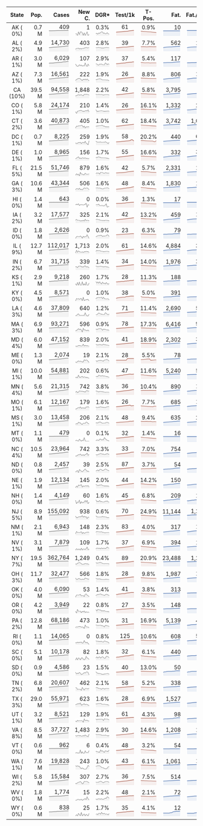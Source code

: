
<!-- Building Table Time:  2020-05-26T02:15:05.713991 -->


| State | Pop. | Cases | New C. | DGR* | Test/1k | T-Pos. | Fat. | Fat./1M  | CFR* |  GF* | GF-14day | Dbl.Days | CDD |  
| :---: | ---: | ---: | ---: | :---: | :---: | :---: | ---: | ---:  | :---: |  :---: | :---: | :---: | ---: |  
| AK ( 0%)  | 0.7 M  | 409 <br><img src="/assets/images/covid/sparklines/AK_img_positive_20200526_1590473705.png"> | 1 <br><img src="/assets/images/covid/sparklines/AK_img_positiveIncrease_20200526_1590473705.png"> | 0.3% <br><img src="/assets/images/covid/sparklines/AK_img_dgr_4_20200526_1590473706.png"> | 61 <br><img src="/assets/images/covid/sparklines/AK_img_total_test_per_1k_20200526_1590473706.png"> | 0.9% <br><img src="/assets/images/covid/sparklines/AK_img_test_positivity_20200526_1590473706.png"> | 10 <br><img src="/assets/images/covid/sparklines/AK_img_death_20200526_1590473706.png"> | 14 <br><img src="/assets/images/covid/sparklines/AK_img_death_20200526_1590473706.png">  | 2.5% <br><img src="/assets/images/covid/sparklines/AK_img_cfr_4_20200526_1590473707.png"> |  0.7 <br><img src="/assets/images/covid/sparklines/AK_img_gfac_4_20200526_1590473706.png"> | 13.1 <br><img src="/assets/images/covid/sparklines/AK_img_gfac_14sum_20200526_1590473707.png"> | 211 <br><img src="/assets/images/covid/sparklines/AK_img_doubling_days_20200526_1590473707.png"> | 24   |  
| AL ( 2%)  | 4.9 M  | 14,730 <br><img src="/assets/images/covid/sparklines/AL_img_positive_20200526_1590473708.png"> | 403 <br><img src="/assets/images/covid/sparklines/AL_img_positiveIncrease_20200526_1590473708.png"> | 2.8% <br><img src="/assets/images/covid/sparklines/AL_img_dgr_4_20200526_1590473708.png"> | 39 <br><img src="/assets/images/covid/sparklines/AL_img_total_test_per_1k_20200526_1590473708.png"> | 7.7% <br><img src="/assets/images/covid/sparklines/AL_img_test_positivity_20200526_1590473708.png"> | 562 <br><img src="/assets/images/covid/sparklines/AL_img_death_20200526_1590473708.png"> | 115 <br><img src="/assets/images/covid/sparklines/AL_img_death_20200526_1590473708.png">  | 3.9% <br><img src="/assets/images/covid/sparklines/AL_img_cfr_4_20200526_1590473710.png"> |  1.0 <br><img src="/assets/images/covid/sparklines/AL_img_gfac_4_20200526_1590473709.png"> | 14.7 <br><img src="/assets/images/covid/sparklines/AL_img_gfac_14sum_20200526_1590473709.png"> | 24 <br><img src="/assets/images/covid/sparklines/AL_img_doubling_days_20200526_1590473709.png"> | 0   |  
| AR ( 1%)  | 3.0 M  | 6,029 <br><img src="/assets/images/covid/sparklines/AR_img_positive_20200526_1590473710.png"> | 107 <br><img src="/assets/images/covid/sparklines/AR_img_positiveIncrease_20200526_1590473710.png"> | 2.9% <br><img src="/assets/images/covid/sparklines/AR_img_dgr_4_20200526_1590473711.png"> | 37 <br><img src="/assets/images/covid/sparklines/AR_img_total_test_per_1k_20200526_1590473711.png"> | 5.4% <br><img src="/assets/images/covid/sparklines/AR_img_test_positivity_20200526_1590473711.png"> | 117 <br><img src="/assets/images/covid/sparklines/AR_img_death_20200526_1590473711.png"> | 39 <br><img src="/assets/images/covid/sparklines/AR_img_death_20200526_1590473711.png">  | 2.0% <br><img src="/assets/images/covid/sparklines/AR_img_cfr_4_20200526_1590473712.png"> |  0.7 <br><img src="/assets/images/covid/sparklines/AR_img_gfac_4_20200526_1590473712.png"> | 17.0 <br><img src="/assets/images/covid/sparklines/AR_img_gfac_14sum_20200526_1590473712.png"> | 24 <br><img src="/assets/images/covid/sparklines/AR_img_doubling_days_20200526_1590473712.png"> | 1   |  
| AZ ( 1%)  | 7.3 M  | 16,561 <br><img src="/assets/images/covid/sparklines/AZ_img_positive_20200526_1590473713.png"> | 222 <br><img src="/assets/images/covid/sparklines/AZ_img_positiveIncrease_20200526_1590473713.png"> | 1.9% <br><img src="/assets/images/covid/sparklines/AZ_img_dgr_4_20200526_1590473713.png"> | 26 <br><img src="/assets/images/covid/sparklines/AZ_img_total_test_per_1k_20200526_1590473713.png"> | 8.8% <br><img src="/assets/images/covid/sparklines/AZ_img_test_positivity_20200526_1590473713.png"> | 806 <br><img src="/assets/images/covid/sparklines/AZ_img_death_20200526_1590473713.png"> | 111 <br><img src="/assets/images/covid/sparklines/AZ_img_death_20200526_1590473713.png">  | 4.9% <br><img src="/assets/images/covid/sparklines/AZ_img_cfr_4_20200526_1590473714.png"> |  0.9 <br><img src="/assets/images/covid/sparklines/AZ_img_gfac_4_20200526_1590473714.png"> | 14.9 <br><img src="/assets/images/covid/sparklines/AZ_img_gfac_14sum_20200526_1590473714.png"> | 37 <br><img src="/assets/images/covid/sparklines/AZ_img_doubling_days_20200526_1590473714.png"> | 2   |  
| CA (10%)  | 39.5 M  | 94,558 <br><img src="/assets/images/covid/sparklines/CA_img_positive_20200526_1590473715.png"> | 1,848 <br><img src="/assets/images/covid/sparklines/CA_img_positiveIncrease_20200526_1590473715.png"> | 2.2% <br><img src="/assets/images/covid/sparklines/CA_img_dgr_4_20200526_1590473715.png"> | 42 <br><img src="/assets/images/covid/sparklines/CA_img_total_test_per_1k_20200526_1590473715.png"> | 5.8% <br><img src="/assets/images/covid/sparklines/CA_img_test_positivity_20200526_1590473715.png"> | 3,795 <br><img src="/assets/images/covid/sparklines/CA_img_death_20200526_1590473715.png"> | 96 <br><img src="/assets/images/covid/sparklines/CA_img_death_20200526_1590473715.png">  | 4.1% <br><img src="/assets/images/covid/sparklines/CA_img_cfr_4_20200526_1590473716.png"> |  1.0 <br><img src="/assets/images/covid/sparklines/CA_img_gfac_4_20200526_1590473716.png"> | 14.5 <br><img src="/assets/images/covid/sparklines/CA_img_gfac_14sum_20200526_1590473716.png"> | 31 <br><img src="/assets/images/covid/sparklines/CA_img_doubling_days_20200526_1590473716.png"> | 3   |  
| CO ( 1%)  | 5.8 M  | 24,174 <br><img src="/assets/images/covid/sparklines/CO_img_positive_20200526_1590473717.png"> | 210 <br><img src="/assets/images/covid/sparklines/CO_img_positiveIncrease_20200526_1590473717.png"> | 1.4% <br><img src="/assets/images/covid/sparklines/CO_img_dgr_4_20200526_1590473717.png"> | 26 <br><img src="/assets/images/covid/sparklines/CO_img_total_test_per_1k_20200526_1590473717.png"> | 16.1% <br><img src="/assets/images/covid/sparklines/CO_img_test_positivity_20200526_1590473717.png"> | 1,332 <br><img src="/assets/images/covid/sparklines/CO_img_death_20200526_1590473717.png"> | 231 <br><img src="/assets/images/covid/sparklines/CO_img_death_20200526_1590473717.png">  | 5.6% <br><img src="/assets/images/covid/sparklines/CO_img_cfr_4_20200526_1590473718.png"> |  0.9 <br><img src="/assets/images/covid/sparklines/CO_img_gfac_4_20200526_1590473718.png"> | 9.7 <br><img src="/assets/images/covid/sparklines/CO_img_gfac_14sum_20200526_1590473718.png"> | 51 <br><img src="/assets/images/covid/sparklines/CO_img_doubling_days_20200526_1590473718.png"> | 1   |  
| CT ( 2%)  | 3.6 M  | 40,873 <br><img src="/assets/images/covid/sparklines/CT_img_positive_20200526_1590473718.png"> | 405 <br><img src="/assets/images/covid/sparklines/CT_img_positiveIncrease_20200526_1590473719.png"> | 1.0% <br><img src="/assets/images/covid/sparklines/CT_img_dgr_4_20200526_1590473719.png"> | 62 <br><img src="/assets/images/covid/sparklines/CT_img_total_test_per_1k_20200526_1590473719.png"> | 18.4% <br><img src="/assets/images/covid/sparklines/CT_img_test_positivity_20200526_1590473719.png"> | 3,742 <br><img src="/assets/images/covid/sparklines/CT_img_death_20200526_1590473719.png"> | 1,050 <br><img src="/assets/images/covid/sparklines/CT_img_death_20200526_1590473719.png">  | 9.1% <br><img src="/assets/images/covid/sparklines/CT_img_cfr_4_20200526_1590473720.png"> |  1.1 <br><img src="/assets/images/covid/sparklines/CT_img_gfac_4_20200526_1590473720.png"> | 16.3 <br><img src="/assets/images/covid/sparklines/CT_img_gfac_14sum_20200526_1590473720.png"> | 67 <br><img src="/assets/images/covid/sparklines/CT_img_doubling_days_20200526_1590473720.png"> | 1   |  
| DC ( 1%)  | 0.7 M  | 8,225 <br><img src="/assets/images/covid/sparklines/DC_img_positive_20200526_1590473721.png"> | 259 <br><img src="/assets/images/covid/sparklines/DC_img_positiveIncrease_20200526_1590473721.png"> | 1.9% <br><img src="/assets/images/covid/sparklines/DC_img_dgr_4_20200526_1590473721.png"> | 58 <br><img src="/assets/images/covid/sparklines/DC_img_total_test_per_1k_20200526_1590473721.png"> | 20.2% <br><img src="/assets/images/covid/sparklines/DC_img_test_positivity_20200526_1590473721.png"> | 440 <br><img src="/assets/images/covid/sparklines/DC_img_death_20200526_1590473721.png"> | 623 <br><img src="/assets/images/covid/sparklines/DC_img_death_20200526_1590473721.png">  | 5.3% <br><img src="/assets/images/covid/sparklines/DC_img_cfr_4_20200526_1590473723.png"> |  0.5 <br><img src="/assets/images/covid/sparklines/DC_img_gfac_4_20200526_1590473722.png"> | 13.8 <br><img src="/assets/images/covid/sparklines/DC_img_gfac_14sum_20200526_1590473722.png"> | 37 <br><img src="/assets/images/covid/sparklines/DC_img_doubling_days_20200526_1590473722.png"> | 0   |  
| DE ( 1%)  | 1.0 M  | 8,965 <br><img src="/assets/images/covid/sparklines/DE_img_positive_20200526_1590473723.png"> | 156 <br><img src="/assets/images/covid/sparklines/DE_img_positiveIncrease_20200526_1590473723.png"> | 1.7% <br><img src="/assets/images/covid/sparklines/DE_img_dgr_4_20200526_1590473723.png"> | 55 <br><img src="/assets/images/covid/sparklines/DE_img_total_test_per_1k_20200526_1590473723.png"> | 16.6% <br><img src="/assets/images/covid/sparklines/DE_img_test_positivity_20200526_1590473723.png"> | 332 <br><img src="/assets/images/covid/sparklines/DE_img_death_20200526_1590473724.png"> | 341 <br><img src="/assets/images/covid/sparklines/DE_img_death_20200526_1590473724.png">  | 3.7% <br><img src="/assets/images/covid/sparklines/DE_img_cfr_4_20200526_1590473725.png"> |  1.1 <br><img src="/assets/images/covid/sparklines/DE_img_gfac_4_20200526_1590473724.png"> | 14.8 <br><img src="/assets/images/covid/sparklines/DE_img_gfac_14sum_20200526_1590473724.png"> | 40 <br><img src="/assets/images/covid/sparklines/DE_img_doubling_days_20200526_1590473724.png"> | 0   |  
| FL ( 5%)  | 21.5 M  | 51,746 <br><img src="/assets/images/covid/sparklines/FL_img_positive_20200526_1590473725.png"> | 879 <br><img src="/assets/images/covid/sparklines/FL_img_positiveIncrease_20200526_1590473725.png"> | 1.6% <br><img src="/assets/images/covid/sparklines/FL_img_dgr_4_20200526_1590473725.png"> | 42 <br><img src="/assets/images/covid/sparklines/FL_img_total_test_per_1k_20200526_1590473725.png"> | 5.7% <br><img src="/assets/images/covid/sparklines/FL_img_test_positivity_20200526_1590473725.png"> | 2,331 <br><img src="/assets/images/covid/sparklines/FL_img_death_20200526_1590473726.png"> | 109 <br><img src="/assets/images/covid/sparklines/FL_img_death_20200526_1590473726.png">  | 4.5% <br><img src="/assets/images/covid/sparklines/FL_img_cfr_4_20200526_1590473727.png"> |  1.1 <br><img src="/assets/images/covid/sparklines/FL_img_gfac_4_20200526_1590473726.png"> | 14.5 <br><img src="/assets/images/covid/sparklines/FL_img_gfac_14sum_20200526_1590473726.png"> | 43 <br><img src="/assets/images/covid/sparklines/FL_img_doubling_days_20200526_1590473726.png"> | 0   |  
| GA ( 3%)  | 10.6 M  | 43,344 <br><img src="/assets/images/covid/sparklines/GA_img_positive_20200526_1590473727.png"> | 506 <br><img src="/assets/images/covid/sparklines/GA_img_positiveIncrease_20200526_1590473727.png"> | 1.6% <br><img src="/assets/images/covid/sparklines/GA_img_dgr_4_20200526_1590473727.png"> | 48 <br><img src="/assets/images/covid/sparklines/GA_img_total_test_per_1k_20200526_1590473727.png"> | 8.4% <br><img src="/assets/images/covid/sparklines/GA_img_test_positivity_20200526_1590473727.png"> | 1,830 <br><img src="/assets/images/covid/sparklines/GA_img_death_20200526_1590473728.png"> | 172 <br><img src="/assets/images/covid/sparklines/GA_img_death_20200526_1590473728.png">  | 4.3% <br><img src="/assets/images/covid/sparklines/GA_img_cfr_4_20200526_1590473729.png"> |  0.9 <br><img src="/assets/images/covid/sparklines/GA_img_gfac_4_20200526_1590473728.png"> | 15.1 <br><img src="/assets/images/covid/sparklines/GA_img_gfac_14sum_20200526_1590473728.png"> | 43 <br><img src="/assets/images/covid/sparklines/GA_img_doubling_days_20200526_1590473729.png"> | 2   |  
| HI ( 0%)  | 1.4 M  | 643 <br><img src="/assets/images/covid/sparklines/HI_img_positive_20200526_1590473729.png"> | 0 <br><img src="/assets/images/covid/sparklines/HI_img_positiveIncrease_20200526_1590473729.png"> | 0.0% <br><img src="/assets/images/covid/sparklines/HI_img_dgr_4_20200526_1590473729.png"> | 36 <br><img src="/assets/images/covid/sparklines/HI_img_total_test_per_1k_20200526_1590473730.png"> | 1.3% <br><img src="/assets/images/covid/sparklines/HI_img_test_positivity_20200526_1590473730.png"> | 17 <br><img src="/assets/images/covid/sparklines/HI_img_death_20200526_1590473730.png"> | 12 <br><img src="/assets/images/covid/sparklines/HI_img_death_20200526_1590473730.png">  | 2.6% <br><img src="/assets/images/covid/sparklines/HI_img_cfr_4_20200526_1590473731.png"> |  0.1 <br><img src="/assets/images/covid/sparklines/HI_img_gfac_4_20200526_1590473730.png"> | 10.7 <br><img src="/assets/images/covid/sparklines/HI_img_gfac_14sum_20200526_1590473731.png"> | 13,588 <br><img src="/assets/images/covid/sparklines/HI_img_doubling_days_20200526_1590473731.png"> | 32   |  
| IA ( 2%)  | 3.2 M  | 17,577 <br><img src="/assets/images/covid/sparklines/IA_img_positive_20200526_1590473731.png"> | 325 <br><img src="/assets/images/covid/sparklines/IA_img_positiveIncrease_20200526_1590473731.png"> | 2.1% <br><img src="/assets/images/covid/sparklines/IA_img_dgr_4_20200526_1590473732.png"> | 42 <br><img src="/assets/images/covid/sparklines/IA_img_total_test_per_1k_20200526_1590473732.png"> | 13.2% <br><img src="/assets/images/covid/sparklines/IA_img_test_positivity_20200526_1590473732.png"> | 459 <br><img src="/assets/images/covid/sparklines/IA_img_death_20200526_1590473732.png"> | 145 <br><img src="/assets/images/covid/sparklines/IA_img_death_20200526_1590473732.png">  | 2.6% <br><img src="/assets/images/covid/sparklines/IA_img_cfr_4_20200526_1590473733.png"> |  1.0 <br><img src="/assets/images/covid/sparklines/IA_img_gfac_4_20200526_1590473732.png"> | 14.8 <br><img src="/assets/images/covid/sparklines/IA_img_gfac_14sum_20200526_1590473733.png"> | 32 <br><img src="/assets/images/covid/sparklines/IA_img_doubling_days_20200526_1590473733.png"> | 2   |  
| ID ( 0%)  | 1.8 M  | 2,626 <br><img src="/assets/images/covid/sparklines/ID_img_positive_20200526_1590473733.png"> | 0 <br><img src="/assets/images/covid/sparklines/ID_img_positiveIncrease_20200526_1590473733.png"> | 0.9% <br><img src="/assets/images/covid/sparklines/ID_img_dgr_4_20200526_1590473734.png"> | 23 <br><img src="/assets/images/covid/sparklines/ID_img_total_test_per_1k_20200526_1590473734.png"> | 6.3% <br><img src="/assets/images/covid/sparklines/ID_img_test_positivity_20200526_1590473734.png"> | 79 <br><img src="/assets/images/covid/sparklines/ID_img_death_20200526_1590473734.png"> | 44 <br><img src="/assets/images/covid/sparklines/ID_img_death_20200526_1590473734.png">  | 3.0% <br><img src="/assets/images/covid/sparklines/ID_img_cfr_4_20200526_1590473735.png"> |  0.6 <br><img src="/assets/images/covid/sparklines/ID_img_gfac_4_20200526_1590473734.png"> | 12.2 <br><img src="/assets/images/covid/sparklines/ID_img_gfac_14sum_20200526_1590473735.png"> | 80 <br><img src="/assets/images/covid/sparklines/ID_img_doubling_days_20200526_1590473735.png"> | 2   |  
| IL ( 9%)  | 12.7 M  | 112,017 <br><img src="/assets/images/covid/sparklines/IL_img_positive_20200526_1590473735.png"> | 1,713 <br><img src="/assets/images/covid/sparklines/IL_img_positiveIncrease_20200526_1590473735.png"> | 2.0% <br><img src="/assets/images/covid/sparklines/IL_img_dgr_4_20200526_1590473736.png"> | 61 <br><img src="/assets/images/covid/sparklines/IL_img_total_test_per_1k_20200526_1590473736.png"> | 14.6% <br><img src="/assets/images/covid/sparklines/IL_img_test_positivity_20200526_1590473736.png"> | 4,884 <br><img src="/assets/images/covid/sparklines/IL_img_death_20200526_1590473736.png"> | 385 <br><img src="/assets/images/covid/sparklines/IL_img_death_20200526_1590473736.png">  | 4.4% <br><img src="/assets/images/covid/sparklines/IL_img_cfr_4_20200526_1590473737.png"> |  0.9 <br><img src="/assets/images/covid/sparklines/IL_img_gfac_4_20200526_1590473736.png"> | 16.2 <br><img src="/assets/images/covid/sparklines/IL_img_gfac_14sum_20200526_1590473737.png"> | 34 <br><img src="/assets/images/covid/sparklines/IL_img_doubling_days_20200526_1590473737.png"> | 1   |  
| IN ( 2%)  | 6.7 M  | 31,715 <br><img src="/assets/images/covid/sparklines/IN_img_positive_20200526_1590473737.png"> | 339 <br><img src="/assets/images/covid/sparklines/IN_img_positiveIncrease_20200526_1590473738.png"> | 1.4% <br><img src="/assets/images/covid/sparklines/IN_img_dgr_4_20200526_1590473738.png"> | 34 <br><img src="/assets/images/covid/sparklines/IN_img_total_test_per_1k_20200526_1590473738.png"> | 14.0% <br><img src="/assets/images/covid/sparklines/IN_img_test_positivity_20200526_1590473738.png"> | 1,976 <br><img src="/assets/images/covid/sparklines/IN_img_death_20200526_1590473738.png"> | 294 <br><img src="/assets/images/covid/sparklines/IN_img_death_20200526_1590473738.png">  | 6.3% <br><img src="/assets/images/covid/sparklines/IN_img_cfr_4_20200526_1590473739.png"> |  0.9 <br><img src="/assets/images/covid/sparklines/IN_img_gfac_4_20200526_1590473738.png"> | 14.2 <br><img src="/assets/images/covid/sparklines/IN_img_gfac_14sum_20200526_1590473739.png"> | 48 <br><img src="/assets/images/covid/sparklines/IN_img_doubling_days_20200526_1590473739.png"> | 2   |  
| KS ( 1%)  | 2.9 M  | 9,218 <br><img src="/assets/images/covid/sparklines/KS_img_positive_20200526_1590473739.png"> | 260 <br><img src="/assets/images/covid/sparklines/KS_img_positiveIncrease_20200526_1590473740.png"> | 1.7% <br><img src="/assets/images/covid/sparklines/KS_img_dgr_4_20200526_1590473740.png"> | 28 <br><img src="/assets/images/covid/sparklines/KS_img_total_test_per_1k_20200526_1590473740.png"> | 11.3% <br><img src="/assets/images/covid/sparklines/KS_img_test_positivity_20200526_1590473740.png"> | 188 <br><img src="/assets/images/covid/sparklines/KS_img_death_20200526_1590473740.png"> | 65 <br><img src="/assets/images/covid/sparklines/KS_img_death_20200526_1590473740.png">  | 2.1% <br><img src="/assets/images/covid/sparklines/KS_img_cfr_4_20200526_1590473741.png"> |  0.0 <br><img src="/assets/images/covid/sparklines/KS_img_gfac_4_20200526_1590473740.png"> | 1.9 <br><img src="/assets/images/covid/sparklines/KS_img_gfac_14sum_20200526_1590473741.png"> | 40 <br><img src="/assets/images/covid/sparklines/KS_img_doubling_days_20200526_1590473741.png"> | 0   |  
| KY ( 0%)  | 4.5 M  | 8,571 <br><img src="/assets/images/covid/sparklines/KY_img_positive_20200526_1590473742.png"> | 0 <br><img src="/assets/images/covid/sparklines/KY_img_positiveIncrease_20200526_1590473742.png"> | 1.0% <br><img src="/assets/images/covid/sparklines/KY_img_dgr_4_20200526_1590473742.png"> | 38 <br><img src="/assets/images/covid/sparklines/KY_img_total_test_per_1k_20200526_1590473742.png"> | 5.0% <br><img src="/assets/images/covid/sparklines/KY_img_test_positivity_20200526_1590473742.png"> | 391 <br><img src="/assets/images/covid/sparklines/KY_img_death_20200526_1590473742.png"> | 88 <br><img src="/assets/images/covid/sparklines/KY_img_death_20200526_1590473742.png">  | 4.6% <br><img src="/assets/images/covid/sparklines/KY_img_cfr_4_20200526_1590473743.png"> |  0.6 <br><img src="/assets/images/covid/sparklines/KY_img_gfac_4_20200526_1590473743.png"> | 10.9 <br><img src="/assets/images/covid/sparklines/KY_img_gfac_14sum_20200526_1590473743.png"> | 70 <br><img src="/assets/images/covid/sparklines/KY_img_doubling_days_20200526_1590473743.png"> | 1   |  
| LA ( 3%)  | 4.6 M  | 37,809 <br><img src="/assets/images/covid/sparklines/LA_img_positive_20200526_1590473744.png"> | 640 <br><img src="/assets/images/covid/sparklines/LA_img_positiveIncrease_20200526_1590473744.png"> | 1.2% <br><img src="/assets/images/covid/sparklines/LA_img_dgr_4_20200526_1590473744.png"> | 71 <br><img src="/assets/images/covid/sparklines/LA_img_total_test_per_1k_20200526_1590473744.png"> | 11.4% <br><img src="/assets/images/covid/sparklines/LA_img_test_positivity_20200526_1590473744.png"> | 2,690 <br><img src="/assets/images/covid/sparklines/LA_img_death_20200526_1590473744.png"> | 579 <br><img src="/assets/images/covid/sparklines/LA_img_death_20200526_1590473744.png">  | 7.2% <br><img src="/assets/images/covid/sparklines/LA_img_cfr_4_20200526_1590473745.png"> |  2.6 <br><img src="/assets/images/covid/sparklines/LA_img_gfac_4_20200526_1590473745.png"> | 19.1 <br><img src="/assets/images/covid/sparklines/LA_img_gfac_14sum_20200526_1590473745.png"> | 60 <br><img src="/assets/images/covid/sparklines/LA_img_doubling_days_20200526_1590473745.png"> | 0   |  
| MA ( 3%)  | 6.9 M  | 93,271 <br><img src="/assets/images/covid/sparklines/MA_img_positive_20200526_1590473746.png"> | 596 <br><img src="/assets/images/covid/sparklines/MA_img_positiveIncrease_20200526_1590473746.png"> | 0.9% <br><img src="/assets/images/covid/sparklines/MA_img_dgr_4_20200526_1590473746.png"> | 78 <br><img src="/assets/images/covid/sparklines/MA_img_total_test_per_1k_20200526_1590473746.png"> | 17.3% <br><img src="/assets/images/covid/sparklines/MA_img_test_positivity_20200526_1590473746.png"> | 6,416 <br><img src="/assets/images/covid/sparklines/MA_img_death_20200526_1590473746.png"> | 923 <br><img src="/assets/images/covid/sparklines/MA_img_death_20200526_1590473746.png">  | 6.9% <br><img src="/assets/images/covid/sparklines/MA_img_cfr_4_20200526_1590473747.png"> |  0.9 <br><img src="/assets/images/covid/sparklines/MA_img_gfac_4_20200526_1590473747.png"> | 12.5 <br><img src="/assets/images/covid/sparklines/MA_img_gfac_14sum_20200526_1590473747.png"> | 78 <br><img src="/assets/images/covid/sparklines/MA_img_doubling_days_20200526_1590473747.png"> | 1   |  
| MD ( 4%)  | 6.0 M  | 47,152 <br><img src="/assets/images/covid/sparklines/MD_img_positive_20200526_1590473748.png"> | 839 <br><img src="/assets/images/covid/sparklines/MD_img_positiveIncrease_20200526_1590473748.png"> | 2.0% <br><img src="/assets/images/covid/sparklines/MD_img_dgr_4_20200526_1590473748.png"> | 41 <br><img src="/assets/images/covid/sparklines/MD_img_total_test_per_1k_20200526_1590473748.png"> | 18.9% <br><img src="/assets/images/covid/sparklines/MD_img_test_positivity_20200526_1590473748.png"> | 2,302 <br><img src="/assets/images/covid/sparklines/MD_img_death_20200526_1590473749.png"> | 381 <br><img src="/assets/images/covid/sparklines/MD_img_death_20200526_1590473749.png">  | 4.9% <br><img src="/assets/images/covid/sparklines/MD_img_cfr_4_20200526_1590473750.png"> |  1.0 <br><img src="/assets/images/covid/sparklines/MD_img_gfac_4_20200526_1590473749.png"> | 14.8 <br><img src="/assets/images/covid/sparklines/MD_img_gfac_14sum_20200526_1590473749.png"> | 34 <br><img src="/assets/images/covid/sparklines/MD_img_doubling_days_20200526_1590473749.png"> | 0   |  
| ME ( 0%)  | 1.3 M  | 2,074 <br><img src="/assets/images/covid/sparklines/ME_img_positive_20200526_1590473750.png"> | 19 <br><img src="/assets/images/covid/sparklines/ME_img_positiveIncrease_20200526_1590473750.png"> | 2.1% <br><img src="/assets/images/covid/sparklines/ME_img_dgr_4_20200526_1590473751.png"> | 28 <br><img src="/assets/images/covid/sparklines/ME_img_total_test_per_1k_20200526_1590473751.png"> | 5.5% <br><img src="/assets/images/covid/sparklines/ME_img_test_positivity_20200526_1590473751.png"> | 78 <br><img src="/assets/images/covid/sparklines/ME_img_death_20200526_1590473751.png"> | 58 <br><img src="/assets/images/covid/sparklines/ME_img_death_20200526_1590473751.png">  | 3.8% <br><img src="/assets/images/covid/sparklines/ME_img_cfr_4_20200526_1590473752.png"> |  0.7 <br><img src="/assets/images/covid/sparklines/ME_img_gfac_4_20200526_1590473751.png"> | 16.1 <br><img src="/assets/images/covid/sparklines/ME_img_gfac_14sum_20200526_1590473752.png"> | 33 <br><img src="/assets/images/covid/sparklines/ME_img_doubling_days_20200526_1590473752.png"> | 3   |  
| MI ( 1%)  | 10.0 M  | 54,881 <br><img src="/assets/images/covid/sparklines/MI_img_positive_20200526_1590473752.png"> | 202 <br><img src="/assets/images/covid/sparklines/MI_img_positiveIncrease_20200526_1590473753.png"> | 0.6% <br><img src="/assets/images/covid/sparklines/MI_img_dgr_4_20200526_1590473753.png"> | 47 <br><img src="/assets/images/covid/sparklines/MI_img_total_test_per_1k_20200526_1590473753.png"> | 11.6% <br><img src="/assets/images/covid/sparklines/MI_img_test_positivity_20200526_1590473753.png"> | 5,240 <br><img src="/assets/images/covid/sparklines/MI_img_death_20200526_1590473753.png"> | 525 <br><img src="/assets/images/covid/sparklines/MI_img_death_20200526_1590473753.png">  | 9.6% <br><img src="/assets/images/covid/sparklines/MI_img_cfr_4_20200526_1590473754.png"> |  0.8 <br><img src="/assets/images/covid/sparklines/MI_img_gfac_4_20200526_1590473753.png"> | 15.5 <br><img src="/assets/images/covid/sparklines/MI_img_gfac_14sum_20200526_1590473754.png"> | 113 <br><img src="/assets/images/covid/sparklines/MI_img_doubling_days_20200526_1590473754.png"> | 2   |  
| MN ( 4%)  | 5.6 M  | 21,315 <br><img src="/assets/images/covid/sparklines/MN_img_positive_20200526_1590473754.png"> | 742 <br><img src="/assets/images/covid/sparklines/MN_img_positiveIncrease_20200526_1590473755.png"> | 3.8% <br><img src="/assets/images/covid/sparklines/MN_img_dgr_4_20200526_1590473755.png"> | 36 <br><img src="/assets/images/covid/sparklines/MN_img_total_test_per_1k_20200526_1590473755.png"> | 10.4% <br><img src="/assets/images/covid/sparklines/MN_img_test_positivity_20200526_1590473755.png"> | 890 <br><img src="/assets/images/covid/sparklines/MN_img_death_20200526_1590473755.png"> | 158 <br><img src="/assets/images/covid/sparklines/MN_img_death_20200526_1590473755.png">  | 4.3% <br><img src="/assets/images/covid/sparklines/MN_img_cfr_4_20200526_1590473757.png"> |  1.0 <br><img src="/assets/images/covid/sparklines/MN_img_gfac_4_20200526_1590473756.png"> | 14.7 <br><img src="/assets/images/covid/sparklines/MN_img_gfac_14sum_20200526_1590473756.png"> | 18 <br><img src="/assets/images/covid/sparklines/MN_img_doubling_days_20200526_1590473756.png"> | 0   |  
| MO ( 1%)  | 6.1 M  | 12,167 <br><img src="/assets/images/covid/sparklines/MO_img_positive_20200526_1590473757.png"> | 179 <br><img src="/assets/images/covid/sparklines/MO_img_positiveIncrease_20200526_1590473757.png"> | 1.6% <br><img src="/assets/images/covid/sparklines/MO_img_dgr_4_20200526_1590473757.png"> | 26 <br><img src="/assets/images/covid/sparklines/MO_img_total_test_per_1k_20200526_1590473757.png"> | 7.7% <br><img src="/assets/images/covid/sparklines/MO_img_test_positivity_20200526_1590473758.png"> | 685 <br><img src="/assets/images/covid/sparklines/MO_img_death_20200526_1590473758.png"> | 112 <br><img src="/assets/images/covid/sparklines/MO_img_death_20200526_1590473758.png">  | 5.7% <br><img src="/assets/images/covid/sparklines/MO_img_cfr_4_20200526_1590473759.png"> |  1.0 <br><img src="/assets/images/covid/sparklines/MO_img_gfac_4_20200526_1590473758.png"> | 15.5 <br><img src="/assets/images/covid/sparklines/MO_img_gfac_14sum_20200526_1590473758.png"> | 42 <br><img src="/assets/images/covid/sparklines/MO_img_doubling_days_20200526_1590473759.png"> | 1   |  
| MS ( 1%)  | 3.0 M  | 13,458 <br><img src="/assets/images/covid/sparklines/MS_img_positive_20200526_1590473759.png"> | 206 <br><img src="/assets/images/covid/sparklines/MS_img_positiveIncrease_20200526_1590473759.png"> | 2.1% <br><img src="/assets/images/covid/sparklines/MS_img_dgr_4_20200526_1590473760.png"> | 48 <br><img src="/assets/images/covid/sparklines/MS_img_total_test_per_1k_20200526_1590473760.png"> | 9.4% <br><img src="/assets/images/covid/sparklines/MS_img_test_positivity_20200526_1590473760.png"> | 635 <br><img src="/assets/images/covid/sparklines/MS_img_death_20200526_1590473760.png"> | 213 <br><img src="/assets/images/covid/sparklines/MS_img_death_20200526_1590473760.png">  | 4.7% <br><img src="/assets/images/covid/sparklines/MS_img_cfr_4_20200526_1590473761.png"> |  0.9 <br><img src="/assets/images/covid/sparklines/MS_img_gfac_4_20200526_1590473760.png"> | 15.6 <br><img src="/assets/images/covid/sparklines/MS_img_gfac_14sum_20200526_1590473761.png"> | 33 <br><img src="/assets/images/covid/sparklines/MS_img_doubling_days_20200526_1590473761.png"> | 3   |  
| MT ( 0%)  | 1.1 M  | 479 <br><img src="/assets/images/covid/sparklines/MT_img_positive_20200526_1590473761.png"> | 0 <br><img src="/assets/images/covid/sparklines/MT_img_positiveIncrease_20200526_1590473761.png"> | 0.1% <br><img src="/assets/images/covid/sparklines/MT_img_dgr_4_20200526_1590473762.png"> | 32 <br><img src="/assets/images/covid/sparklines/MT_img_total_test_per_1k_20200526_1590473762.png"> | 1.4% <br><img src="/assets/images/covid/sparklines/MT_img_test_positivity_20200526_1590473762.png"> | 16 <br><img src="/assets/images/covid/sparklines/MT_img_death_20200526_1590473762.png"> | 15 <br><img src="/assets/images/covid/sparklines/MT_img_death_20200526_1590473762.png">  | 3.3% <br><img src="/assets/images/covid/sparklines/MT_img_cfr_4_20200526_1590473763.png"> |  1.2 <br><img src="/assets/images/covid/sparklines/MT_img_gfac_4_20200526_1590473762.png"> | 15.3 <br><img src="/assets/images/covid/sparklines/MT_img_gfac_14sum_20200526_1590473763.png"> | 988 <br><img src="/assets/images/covid/sparklines/MT_img_doubling_days_20200526_1590473763.png"> | 5   |  
| NC ( 4%)  | 10.5 M  | 23,964 <br><img src="/assets/images/covid/sparklines/NC_img_positive_20200526_1590473763.png"> | 742 <br><img src="/assets/images/covid/sparklines/NC_img_positiveIncrease_20200526_1590473764.png"> | 3.3% <br><img src="/assets/images/covid/sparklines/NC_img_dgr_4_20200526_1590473764.png"> | 33 <br><img src="/assets/images/covid/sparklines/NC_img_total_test_per_1k_20200526_1590473764.png"> | 7.0% <br><img src="/assets/images/covid/sparklines/NC_img_test_positivity_20200526_1590473764.png"> | 754 <br><img src="/assets/images/covid/sparklines/NC_img_death_20200526_1590473764.png"> | 72 <br><img src="/assets/images/covid/sparklines/NC_img_death_20200526_1590473764.png">  | 3.2% <br><img src="/assets/images/covid/sparklines/NC_img_cfr_4_20200526_1590473765.png"> |  1.2 <br><img src="/assets/images/covid/sparklines/NC_img_gfac_4_20200526_1590473764.png"> | 15.6 <br><img src="/assets/images/covid/sparklines/NC_img_gfac_14sum_20200526_1590473765.png"> | 21 <br><img src="/assets/images/covid/sparklines/NC_img_doubling_days_20200526_1590473765.png"> | 0   |  
| ND ( 0%)  | 0.8 M  | 2,457 <br><img src="/assets/images/covid/sparklines/ND_img_positive_20200526_1590473766.png"> | 39 <br><img src="/assets/images/covid/sparklines/ND_img_positiveIncrease_20200526_1590473766.png"> | 2.5% <br><img src="/assets/images/covid/sparklines/ND_img_dgr_4_20200526_1590473766.png"> | 87 <br><img src="/assets/images/covid/sparklines/ND_img_total_test_per_1k_20200526_1590473766.png"> | 3.7% <br><img src="/assets/images/covid/sparklines/ND_img_test_positivity_20200526_1590473766.png"> | 54 <br><img src="/assets/images/covid/sparklines/ND_img_death_20200526_1590473766.png"> | 71 <br><img src="/assets/images/covid/sparklines/ND_img_death_20200526_1590473766.png">  | 2.2% <br><img src="/assets/images/covid/sparklines/ND_img_cfr_4_20200526_1590473767.png"> |  0.9 <br><img src="/assets/images/covid/sparklines/ND_img_gfac_4_20200526_1590473767.png"> | 14.2 <br><img src="/assets/images/covid/sparklines/ND_img_gfac_14sum_20200526_1590473767.png"> | 28 <br><img src="/assets/images/covid/sparklines/ND_img_doubling_days_20200526_1590473767.png"> | 1   |  
| NE ( 1%)  | 1.9 M  | 12,134 <br><img src="/assets/images/covid/sparklines/NE_img_positive_20200526_1590473768.png"> | 145 <br><img src="/assets/images/covid/sparklines/NE_img_positiveIncrease_20200526_1590473768.png"> | 2.0% <br><img src="/assets/images/covid/sparklines/NE_img_dgr_4_20200526_1590473768.png"> | 44 <br><img src="/assets/images/covid/sparklines/NE_img_total_test_per_1k_20200526_1590473768.png"> | 14.2% <br><img src="/assets/images/covid/sparklines/NE_img_test_positivity_20200526_1590473768.png"> | 150 <br><img src="/assets/images/covid/sparklines/NE_img_death_20200526_1590473769.png"> | 78 <br><img src="/assets/images/covid/sparklines/NE_img_death_20200526_1590473769.png">  | 1.2% <br><img src="/assets/images/covid/sparklines/NE_img_cfr_4_20200526_1590473770.png"> |  0.9 <br><img src="/assets/images/covid/sparklines/NE_img_gfac_4_20200526_1590473769.png"> | 18.0 <br><img src="/assets/images/covid/sparklines/NE_img_gfac_14sum_20200526_1590473769.png"> | 34 <br><img src="/assets/images/covid/sparklines/NE_img_doubling_days_20200526_1590473769.png"> | 1   |  
| NH ( 0%)  | 1.4 M  | 4,149 <br><img src="/assets/images/covid/sparklines/NH_img_positive_20200526_1590473770.png"> | 60 <br><img src="/assets/images/covid/sparklines/NH_img_positiveIncrease_20200526_1590473770.png"> | 1.6% <br><img src="/assets/images/covid/sparklines/NH_img_dgr_4_20200526_1590473770.png"> | 45 <br><img src="/assets/images/covid/sparklines/NH_img_total_test_per_1k_20200526_1590473771.png"> | 6.8% <br><img src="/assets/images/covid/sparklines/NH_img_test_positivity_20200526_1590473771.png"> | 209 <br><img src="/assets/images/covid/sparklines/NH_img_death_20200526_1590473771.png"> | 154 <br><img src="/assets/images/covid/sparklines/NH_img_death_20200526_1590473771.png">  | 5.0% <br><img src="/assets/images/covid/sparklines/NH_img_cfr_4_20200526_1590473772.png"> |  0.9 <br><img src="/assets/images/covid/sparklines/NH_img_gfac_4_20200526_1590473771.png"> | 15.2 <br><img src="/assets/images/covid/sparklines/NH_img_gfac_14sum_20200526_1590473771.png"> | 42 <br><img src="/assets/images/covid/sparklines/NH_img_doubling_days_20200526_1590473772.png"> | 0   |  
| NJ ( 5%)  | 8.9 M  | 155,092 <br><img src="/assets/images/covid/sparklines/NJ_img_positive_20200526_1590473772.png"> | 938 <br><img src="/assets/images/covid/sparklines/NJ_img_positiveIncrease_20200526_1590473772.png"> | 0.6% <br><img src="/assets/images/covid/sparklines/NJ_img_dgr_4_20200526_1590473773.png"> | 70 <br><img src="/assets/images/covid/sparklines/NJ_img_total_test_per_1k_20200526_1590473773.png"> | 24.9% <br><img src="/assets/images/covid/sparklines/NJ_img_test_positivity_20200526_1590473773.png"> | 11,144 <br><img src="/assets/images/covid/sparklines/NJ_img_death_20200526_1590473773.png"> | 1,255 <br><img src="/assets/images/covid/sparklines/NJ_img_death_20200526_1590473773.png">  | 7.2% <br><img src="/assets/images/covid/sparklines/NJ_img_cfr_4_20200526_1590473774.png"> |  1.3 <br><img src="/assets/images/covid/sparklines/NJ_img_gfac_4_20200526_1590473773.png"> | 14.8 <br><img src="/assets/images/covid/sparklines/NJ_img_gfac_14sum_20200526_1590473774.png"> | 112 <br><img src="/assets/images/covid/sparklines/NJ_img_doubling_days_20200526_1590473774.png"> | 1   |  
| NM ( 1%)  | 2.1 M  | 6,943 <br><img src="/assets/images/covid/sparklines/NM_img_positive_20200526_1590473775.png"> | 148 <br><img src="/assets/images/covid/sparklines/NM_img_positiveIncrease_20200526_1590473775.png"> | 2.3% <br><img src="/assets/images/covid/sparklines/NM_img_dgr_4_20200526_1590473775.png"> | 83 <br><img src="/assets/images/covid/sparklines/NM_img_total_test_per_1k_20200526_1590473775.png"> | 4.0% <br><img src="/assets/images/covid/sparklines/NM_img_test_positivity_20200526_1590473775.png"> | 317 <br><img src="/assets/images/covid/sparklines/NM_img_death_20200526_1590473775.png"> | 151 <br><img src="/assets/images/covid/sparklines/NM_img_death_20200526_1590473775.png">  | 4.5% <br><img src="/assets/images/covid/sparklines/NM_img_cfr_4_20200526_1590473777.png"> |  1.0 <br><img src="/assets/images/covid/sparklines/NM_img_gfac_4_20200526_1590473776.png"> | 15.7 <br><img src="/assets/images/covid/sparklines/NM_img_gfac_14sum_20200526_1590473776.png"> | 30 <br><img src="/assets/images/covid/sparklines/NM_img_doubling_days_20200526_1590473776.png"> | 1   |  
| NV ( 1%)  | 3.1 M  | 7,879 <br><img src="/assets/images/covid/sparklines/NV_img_positive_20200526_1590473777.png"> | 109 <br><img src="/assets/images/covid/sparklines/NV_img_positiveIncrease_20200526_1590473777.png"> | 1.7% <br><img src="/assets/images/covid/sparklines/NV_img_dgr_4_20200526_1590473777.png"> | 37 <br><img src="/assets/images/covid/sparklines/NV_img_total_test_per_1k_20200526_1590473778.png"> | 6.9% <br><img src="/assets/images/covid/sparklines/NV_img_test_positivity_20200526_1590473778.png"> | 394 <br><img src="/assets/images/covid/sparklines/NV_img_death_20200526_1590473778.png"> | 128 <br><img src="/assets/images/covid/sparklines/NV_img_death_20200526_1590473778.png">  | 5.1% <br><img src="/assets/images/covid/sparklines/NV_img_cfr_4_20200526_1590473779.png"> |  1.2 <br><img src="/assets/images/covid/sparklines/NV_img_gfac_4_20200526_1590473778.png"> | 19.8 <br><img src="/assets/images/covid/sparklines/NV_img_gfac_14sum_20200526_1590473779.png"> | 40 <br><img src="/assets/images/covid/sparklines/NV_img_doubling_days_20200526_1590473779.png"> | 0   |  
| NY ( 7%)  | 19.5 M  | 362,764 <br><img src="/assets/images/covid/sparklines/NY_img_positive_20200526_1590473779.png"> | 1,249 <br><img src="/assets/images/covid/sparklines/NY_img_positiveIncrease_20200526_1590473780.png"> | 0.4% <br><img src="/assets/images/covid/sparklines/NY_img_dgr_4_20200526_1590473781.png"> | 89 <br><img src="/assets/images/covid/sparklines/NY_img_total_test_per_1k_20200526_1590473781.png"> | 20.9% <br><img src="/assets/images/covid/sparklines/NY_img_test_positivity_20200526_1590473781.png"> | 23,488 <br><img src="/assets/images/covid/sparklines/NY_img_death_20200526_1590473781.png"> | 1,207 <br><img src="/assets/images/covid/sparklines/NY_img_death_20200526_1590473781.png">  | 6.5% <br><img src="/assets/images/covid/sparklines/NY_img_cfr_4_20200526_1590473783.png"> |  0.9 <br><img src="/assets/images/covid/sparklines/NY_img_gfac_4_20200526_1590473781.png"> | 14.0 <br><img src="/assets/images/covid/sparklines/NY_img_gfac_14sum_20200526_1590473782.png"> | 164 <br><img src="/assets/images/covid/sparklines/NY_img_doubling_days_20200526_1590473782.png"> | 2   |  
| OH ( 3%)  | 11.7 M  | 32,477 <br><img src="/assets/images/covid/sparklines/OH_img_positive_20200526_1590473783.png"> | 566 <br><img src="/assets/images/covid/sparklines/OH_img_positiveIncrease_20200526_1590473783.png"> | 1.8% <br><img src="/assets/images/covid/sparklines/OH_img_dgr_4_20200526_1590473783.png"> | 28 <br><img src="/assets/images/covid/sparklines/OH_img_total_test_per_1k_20200526_1590473783.png"> | 9.8% <br><img src="/assets/images/covid/sparklines/OH_img_test_positivity_20200526_1590473784.png"> | 1,987 <br><img src="/assets/images/covid/sparklines/OH_img_death_20200526_1590473784.png"> | 170 <br><img src="/assets/images/covid/sparklines/OH_img_death_20200526_1590473784.png">  | 6.1% <br><img src="/assets/images/covid/sparklines/OH_img_cfr_4_20200526_1590473785.png"> |  1.0 <br><img src="/assets/images/covid/sparklines/OH_img_gfac_4_20200526_1590473784.png"> | 14.4 <br><img src="/assets/images/covid/sparklines/OH_img_gfac_14sum_20200526_1590473785.png"> | 38 <br><img src="/assets/images/covid/sparklines/OH_img_doubling_days_20200526_1590473785.png"> | 0   |  
| OK ( 0%)  | 4.0 M  | 6,090 <br><img src="/assets/images/covid/sparklines/OK_img_positive_20200526_1590473786.png"> | 53 <br><img src="/assets/images/covid/sparklines/OK_img_positiveIncrease_20200526_1590473786.png"> | 1.4% <br><img src="/assets/images/covid/sparklines/OK_img_dgr_4_20200526_1590473786.png"> | 41 <br><img src="/assets/images/covid/sparklines/OK_img_total_test_per_1k_20200526_1590473786.png"> | 3.8% <br><img src="/assets/images/covid/sparklines/OK_img_test_positivity_20200526_1590473786.png"> | 313 <br><img src="/assets/images/covid/sparklines/OK_img_death_20200526_1590473786.png"> | 79 <br><img src="/assets/images/covid/sparklines/OK_img_death_20200526_1590473786.png">  | 5.2% <br><img src="/assets/images/covid/sparklines/OK_img_cfr_4_20200526_1590473788.png"> |  0.9 <br><img src="/assets/images/covid/sparklines/OK_img_gfac_4_20200526_1590473787.png"> | 18.9 <br><img src="/assets/images/covid/sparklines/OK_img_gfac_14sum_20200526_1590473787.png"> | 48 <br><img src="/assets/images/covid/sparklines/OK_img_doubling_days_20200526_1590473787.png"> | 3   |  
| OR ( 0%)  | 4.2 M  | 3,949 <br><img src="/assets/images/covid/sparklines/OR_img_positive_20200526_1590473788.png"> | 22 <br><img src="/assets/images/covid/sparklines/OR_img_positiveIncrease_20200526_1590473788.png"> | 0.8% <br><img src="/assets/images/covid/sparklines/OR_img_dgr_4_20200526_1590473788.png"> | 27 <br><img src="/assets/images/covid/sparklines/OR_img_total_test_per_1k_20200526_1590473788.png"> | 3.5% <br><img src="/assets/images/covid/sparklines/OR_img_test_positivity_20200526_1590473789.png"> | 148 <br><img src="/assets/images/covid/sparklines/OR_img_death_20200526_1590473789.png"> | 35 <br><img src="/assets/images/covid/sparklines/OR_img_death_20200526_1590473789.png">  | 3.8% <br><img src="/assets/images/covid/sparklines/OR_img_cfr_4_20200526_1590473790.png"> |  1.1 <br><img src="/assets/images/covid/sparklines/OR_img_gfac_4_20200526_1590473789.png"> | 17.4 <br><img src="/assets/images/covid/sparklines/OR_img_gfac_14sum_20200526_1590473789.png"> | 86 <br><img src="/assets/images/covid/sparklines/OR_img_doubling_days_20200526_1590473789.png"> | 1   |  
| PA ( 2%)  | 12.8 M  | 68,186 <br><img src="/assets/images/covid/sparklines/PA_img_positive_20200526_1590473790.png"> | 473 <br><img src="/assets/images/covid/sparklines/PA_img_positiveIncrease_20200526_1590473790.png"> | 1.0% <br><img src="/assets/images/covid/sparklines/PA_img_dgr_4_20200526_1590473790.png"> | 31 <br><img src="/assets/images/covid/sparklines/PA_img_total_test_per_1k_20200526_1590473791.png"> | 16.9% <br><img src="/assets/images/covid/sparklines/PA_img_test_positivity_20200526_1590473791.png"> | 5,139 <br><img src="/assets/images/covid/sparklines/PA_img_death_20200526_1590473791.png"> | 401 <br><img src="/assets/images/covid/sparklines/PA_img_death_20200526_1590473791.png">  | 7.5% <br><img src="/assets/images/covid/sparklines/PA_img_cfr_4_20200526_1590473792.png"> |  0.7 <br><img src="/assets/images/covid/sparklines/PA_img_gfac_4_20200526_1590473791.png"> | 12.2 <br><img src="/assets/images/covid/sparklines/PA_img_gfac_14sum_20200526_1590473792.png"> | 69 <br><img src="/assets/images/covid/sparklines/PA_img_doubling_days_20200526_1590473792.png"> | 1   |  
| RI ( 0%)  | 1.1 M  | 14,065 <br><img src="/assets/images/covid/sparklines/RI_img_positive_20200526_1590473792.png"> | 0 <br><img src="/assets/images/covid/sparklines/RI_img_positiveIncrease_20200526_1590473793.png"> | 0.8% <br><img src="/assets/images/covid/sparklines/RI_img_dgr_4_20200526_1590473793.png"> | 125 <br><img src="/assets/images/covid/sparklines/RI_img_total_test_per_1k_20200526_1590473793.png"> | 10.6% <br><img src="/assets/images/covid/sparklines/RI_img_test_positivity_20200526_1590473793.png"> | 608 <br><img src="/assets/images/covid/sparklines/RI_img_death_20200526_1590473793.png"> | 574 <br><img src="/assets/images/covid/sparklines/RI_img_death_20200526_1590473793.png">  | 4.3% <br><img src="/assets/images/covid/sparklines/RI_img_cfr_4_20200526_1590473795.png"> |  0.5 <br><img src="/assets/images/covid/sparklines/RI_img_gfac_4_20200526_1590473794.png"> | 14.5 <br><img src="/assets/images/covid/sparklines/RI_img_gfac_14sum_20200526_1590473794.png"> | 90 <br><img src="/assets/images/covid/sparklines/RI_img_doubling_days_20200526_1590473794.png"> | 2   |  
| SC ( 0%)  | 5.1 M  | 10,178 <br><img src="/assets/images/covid/sparklines/SC_img_positive_20200526_1590473795.png"> | 82 <br><img src="/assets/images/covid/sparklines/SC_img_positiveIncrease_20200526_1590473795.png"> | 1.8% <br><img src="/assets/images/covid/sparklines/SC_img_dgr_4_20200526_1590473795.png"> | 32 <br><img src="/assets/images/covid/sparklines/SC_img_total_test_per_1k_20200526_1590473795.png"> | 6.1% <br><img src="/assets/images/covid/sparklines/SC_img_test_positivity_20200526_1590473796.png"> | 440 <br><img src="/assets/images/covid/sparklines/SC_img_death_20200526_1590473796.png"> | 85 <br><img src="/assets/images/covid/sparklines/SC_img_death_20200526_1590473796.png">  | 4.3% <br><img src="/assets/images/covid/sparklines/SC_img_cfr_4_20200526_1590473797.png"> |  0.8 <br><img src="/assets/images/covid/sparklines/SC_img_gfac_4_20200526_1590473796.png"> | 9.8 <br><img src="/assets/images/covid/sparklines/SC_img_gfac_14sum_20200526_1590473796.png"> | 39 <br><img src="/assets/images/covid/sparklines/SC_img_doubling_days_20200526_1590473797.png"> | 3   |  
| SD ( 0%)  | 0.9 M  | 4,586 <br><img src="/assets/images/covid/sparklines/SD_img_positive_20200526_1590473797.png"> | 23 <br><img src="/assets/images/covid/sparklines/SD_img_positiveIncrease_20200526_1590473797.png"> | 1.5% <br><img src="/assets/images/covid/sparklines/SD_img_dgr_4_20200526_1590473798.png"> | 40 <br><img src="/assets/images/covid/sparklines/SD_img_total_test_per_1k_20200526_1590473798.png"> | 13.0% <br><img src="/assets/images/covid/sparklines/SD_img_test_positivity_20200526_1590473798.png"> | 50 <br><img src="/assets/images/covid/sparklines/SD_img_death_20200526_1590473798.png"> | 57 <br><img src="/assets/images/covid/sparklines/SD_img_death_20200526_1590473798.png">  | 1.1% <br><img src="/assets/images/covid/sparklines/SD_img_cfr_4_20200526_1590473799.png"> |  0.7 <br><img src="/assets/images/covid/sparklines/SD_img_gfac_4_20200526_1590473798.png"> | 14.7 <br><img src="/assets/images/covid/sparklines/SD_img_gfac_14sum_20200526_1590473799.png"> | 46 <br><img src="/assets/images/covid/sparklines/SD_img_doubling_days_20200526_1590473799.png"> | 2   |  
| TN ( 2%)  | 6.8 M  | 20,607 <br><img src="/assets/images/covid/sparklines/TN_img_positive_20200526_1590473800.png"> | 462 <br><img src="/assets/images/covid/sparklines/TN_img_positiveIncrease_20200526_1590473800.png"> | 2.1% <br><img src="/assets/images/covid/sparklines/TN_img_dgr_4_20200526_1590473800.png"> | 58 <br><img src="/assets/images/covid/sparklines/TN_img_total_test_per_1k_20200526_1590473800.png"> | 5.2% <br><img src="/assets/images/covid/sparklines/TN_img_test_positivity_20200526_1590473800.png"> | 338 <br><img src="/assets/images/covid/sparklines/TN_img_death_20200526_1590473801.png"> | 49 <br><img src="/assets/images/covid/sparklines/TN_img_death_20200526_1590473801.png">  | 1.7% <br><img src="/assets/images/covid/sparklines/TN_img_cfr_4_20200526_1590473802.png"> |  1.2 <br><img src="/assets/images/covid/sparklines/TN_img_gfac_4_20200526_1590473801.png"> | 19.9 <br><img src="/assets/images/covid/sparklines/TN_img_gfac_14sum_20200526_1590473801.png"> | 33 <br><img src="/assets/images/covid/sparklines/TN_img_doubling_days_20200526_1590473801.png"> | 0   |  
| TX ( 3%)  | 29.0 M  | 55,971 <br><img src="/assets/images/covid/sparklines/TX_img_positive_20200526_1590473802.png"> | 623 <br><img src="/assets/images/covid/sparklines/TX_img_positiveIncrease_20200526_1590473802.png"> | 1.6% <br><img src="/assets/images/covid/sparklines/TX_img_dgr_4_20200526_1590473802.png"> | 28 <br><img src="/assets/images/covid/sparklines/TX_img_total_test_per_1k_20200526_1590473802.png"> | 6.9% <br><img src="/assets/images/covid/sparklines/TX_img_test_positivity_20200526_1590473803.png"> | 1,527 <br><img src="/assets/images/covid/sparklines/TX_img_death_20200526_1590473803.png"> | 53 <br><img src="/assets/images/covid/sparklines/TX_img_death_20200526_1590473803.png">  | 2.7% <br><img src="/assets/images/covid/sparklines/TX_img_cfr_4_20200526_1590473804.png"> |  0.8 <br><img src="/assets/images/covid/sparklines/TX_img_gfac_4_20200526_1590473803.png"> | 14.3 <br><img src="/assets/images/covid/sparklines/TX_img_gfac_14sum_20200526_1590473803.png"> | 43 <br><img src="/assets/images/covid/sparklines/TX_img_doubling_days_20200526_1590473804.png"> | 3   |  
| UT ( 1%)  | 3.2 M  | 8,521 <br><img src="/assets/images/covid/sparklines/UT_img_positive_20200526_1590473804.png"> | 129 <br><img src="/assets/images/covid/sparklines/UT_img_positiveIncrease_20200526_1590473804.png"> | 1.9% <br><img src="/assets/images/covid/sparklines/UT_img_dgr_4_20200526_1590473805.png"> | 61 <br><img src="/assets/images/covid/sparklines/UT_img_total_test_per_1k_20200526_1590473805.png"> | 4.3% <br><img src="/assets/images/covid/sparklines/UT_img_test_positivity_20200526_1590473805.png"> | 98 <br><img src="/assets/images/covid/sparklines/UT_img_death_20200526_1590473805.png"> | 31 <br><img src="/assets/images/covid/sparklines/UT_img_death_20200526_1590473805.png">  | 1.2% <br><img src="/assets/images/covid/sparklines/UT_img_cfr_4_20200526_1590473806.png"> |  0.9 <br><img src="/assets/images/covid/sparklines/UT_img_gfac_4_20200526_1590473805.png"> | 13.2 <br><img src="/assets/images/covid/sparklines/UT_img_gfac_14sum_20200526_1590473806.png"> | 37 <br><img src="/assets/images/covid/sparklines/UT_img_doubling_days_20200526_1590473806.png"> | 2   |  
| VA ( 8%)  | 8.5 M  | 37,727 <br><img src="/assets/images/covid/sparklines/VA_img_positive_20200526_1590473807.png"> | 1,483 <br><img src="/assets/images/covid/sparklines/VA_img_positiveIncrease_20200526_1590473807.png"> | 2.9% <br><img src="/assets/images/covid/sparklines/VA_img_dgr_4_20200526_1590473807.png"> | 30 <br><img src="/assets/images/covid/sparklines/VA_img_total_test_per_1k_20200526_1590473807.png"> | 14.6% <br><img src="/assets/images/covid/sparklines/VA_img_test_positivity_20200526_1590473807.png"> | 1,208 <br><img src="/assets/images/covid/sparklines/VA_img_death_20200526_1590473808.png"> | 142 <br><img src="/assets/images/covid/sparklines/VA_img_death_20200526_1590473808.png">  | 3.2% <br><img src="/assets/images/covid/sparklines/VA_img_cfr_4_20200526_1590473809.png"> |  1.7 <br><img src="/assets/images/covid/sparklines/VA_img_gfac_4_20200526_1590473808.png"> | 14.8 <br><img src="/assets/images/covid/sparklines/VA_img_gfac_14sum_20200526_1590473808.png"> | 24 <br><img src="/assets/images/covid/sparklines/VA_img_doubling_days_20200526_1590473808.png"> | 0   |  
| VT ( 0%)  | 0.6 M  | 962 <br><img src="/assets/images/covid/sparklines/VT_img_positive_20200526_1590473809.png"> | 6 <br><img src="/assets/images/covid/sparklines/VT_img_positiveIncrease_20200526_1590473809.png"> | 0.4% <br><img src="/assets/images/covid/sparklines/VT_img_dgr_4_20200526_1590473809.png"> | 48 <br><img src="/assets/images/covid/sparklines/VT_img_total_test_per_1k_20200526_1590473810.png"> | 3.2% <br><img src="/assets/images/covid/sparklines/VT_img_test_positivity_20200526_1590473810.png"> | 54 <br><img src="/assets/images/covid/sparklines/VT_img_death_20200526_1590473810.png"> | 87 <br><img src="/assets/images/covid/sparklines/VT_img_death_20200526_1590473810.png">  | 5.6% <br><img src="/assets/images/covid/sparklines/VT_img_cfr_4_20200526_1590473811.png"> |  1.8 <br><img src="/assets/images/covid/sparklines/VT_img_gfac_4_20200526_1590473810.png"> | 20.8 <br><img src="/assets/images/covid/sparklines/VT_img_gfac_14sum_20200526_1590473811.png"> | 177 <br><img src="/assets/images/covid/sparklines/VT_img_doubling_days_20200526_1590473811.png"> | 0   |  
| WA ( 1%)  | 7.6 M  | 19,828 <br><img src="/assets/images/covid/sparklines/WA_img_positive_20200526_1590473812.png"> | 243 <br><img src="/assets/images/covid/sparklines/WA_img_positiveIncrease_20200526_1590473812.png"> | 1.0% <br><img src="/assets/images/covid/sparklines/WA_img_dgr_4_20200526_1590473812.png"> | 43 <br><img src="/assets/images/covid/sparklines/WA_img_total_test_per_1k_20200526_1590473812.png"> | 6.1% <br><img src="/assets/images/covid/sparklines/WA_img_test_positivity_20200526_1590473812.png"> | 1,061 <br><img src="/assets/images/covid/sparklines/WA_img_death_20200526_1590473813.png"> | 139 <br><img src="/assets/images/covid/sparklines/WA_img_death_20200526_1590473813.png">  | 5.4% <br><img src="/assets/images/covid/sparklines/WA_img_cfr_4_20200526_1590473814.png"> |  2.1 <br><img src="/assets/images/covid/sparklines/WA_img_gfac_4_20200526_1590473813.png"> | 20.6 <br><img src="/assets/images/covid/sparklines/WA_img_gfac_14sum_20200526_1590473813.png"> | 66 <br><img src="/assets/images/covid/sparklines/WA_img_doubling_days_20200526_1590473813.png"> | 1   |  
| WI ( 2%)  | 5.8 M  | 15,584 <br><img src="/assets/images/covid/sparklines/WI_img_positive_20200526_1590473814.png"> | 307 <br><img src="/assets/images/covid/sparklines/WI_img_positiveIncrease_20200526_1590473814.png"> | 2.7% <br><img src="/assets/images/covid/sparklines/WI_img_dgr_4_20200526_1590473814.png"> | 36 <br><img src="/assets/images/covid/sparklines/WI_img_total_test_per_1k_20200526_1590473814.png"> | 7.5% <br><img src="/assets/images/covid/sparklines/WI_img_test_positivity_20200526_1590473815.png"> | 514 <br><img src="/assets/images/covid/sparklines/WI_img_death_20200526_1590473815.png"> | 88 <br><img src="/assets/images/covid/sparklines/WI_img_death_20200526_1590473815.png">  | 3.4% <br><img src="/assets/images/covid/sparklines/WI_img_cfr_4_20200526_1590473816.png"> |  0.9 <br><img src="/assets/images/covid/sparklines/WI_img_gfac_4_20200526_1590473815.png"> | 15.7 <br><img src="/assets/images/covid/sparklines/WI_img_gfac_14sum_20200526_1590473815.png"> | 26 <br><img src="/assets/images/covid/sparklines/WI_img_doubling_days_20200526_1590473816.png"> | 3   |  
| WV ( 0%)  | 1.8 M  | 1,774 <br><img src="/assets/images/covid/sparklines/WV_img_positive_20200526_1590473816.png"> | 15 <br><img src="/assets/images/covid/sparklines/WV_img_positiveIncrease_20200526_1590473816.png"> | 2.2% <br><img src="/assets/images/covid/sparklines/WV_img_dgr_4_20200526_1590473817.png"> | 48 <br><img src="/assets/images/covid/sparklines/WV_img_total_test_per_1k_20200526_1590473817.png"> | 2.1% <br><img src="/assets/images/covid/sparklines/WV_img_test_positivity_20200526_1590473817.png"> | 72 <br><img src="/assets/images/covid/sparklines/WV_img_death_20200526_1590473817.png"> | 40 <br><img src="/assets/images/covid/sparklines/WV_img_death_20200526_1590473817.png">  | 4.2% <br><img src="/assets/images/covid/sparklines/WV_img_cfr_4_20200526_1590473818.png"> |  1.4 <br><img src="/assets/images/covid/sparklines/WV_img_gfac_4_20200526_1590473817.png"> | 37.1 <br><img src="/assets/images/covid/sparklines/WV_img_gfac_14sum_20200526_1590473818.png"> | 31 <br><img src="/assets/images/covid/sparklines/WV_img_doubling_days_20200526_1590473818.png"> | 2   |  
| WY ( 0%)  | 0.6 M  | 838 <br><img src="/assets/images/covid/sparklines/WY_img_positive_20200526_1590473818.png"> | 25 <br><img src="/assets/images/covid/sparklines/WY_img_positiveIncrease_20200526_1590473818.png"> | 1.7% <br><img src="/assets/images/covid/sparklines/WY_img_dgr_4_20200526_1590473819.png"> | 35 <br><img src="/assets/images/covid/sparklines/WY_img_total_test_per_1k_20200526_1590473819.png"> | 4.1% <br><img src="/assets/images/covid/sparklines/WY_img_test_positivity_20200526_1590473819.png"> | 12 <br><img src="/assets/images/covid/sparklines/WY_img_death_20200526_1590473819.png"> | 21 <br><img src="/assets/images/covid/sparklines/WY_img_death_20200526_1590473819.png">  | 1.4% <br><img src="/assets/images/covid/sparklines/WY_img_cfr_4_20200526_1590473821.png"> |  0.8 <br><img src="/assets/images/covid/sparklines/WY_img_gfac_4_20200526_1590473820.png"> | 67.7 <br><img src="/assets/images/covid/sparklines/WY_img_gfac_14sum_20200526_1590473821.png"> | 40 <br><img src="/assets/images/covid/sparklines/WY_img_doubling_days_20200526_1590473821.png"> | 0   |  


